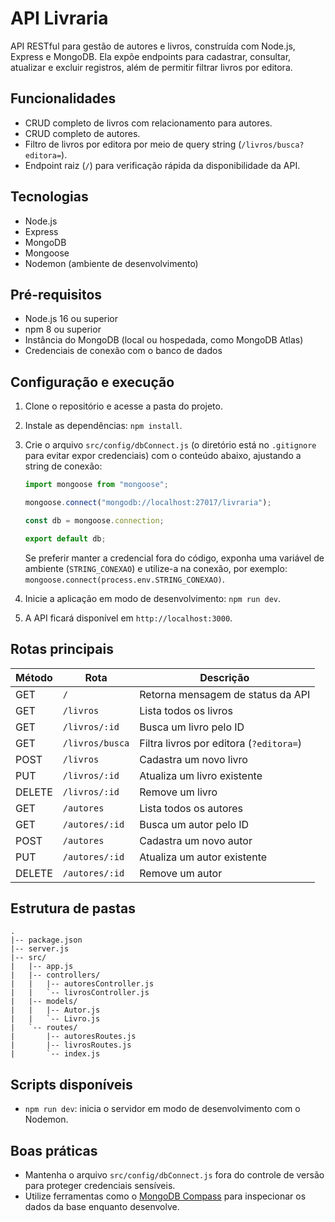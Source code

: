 ﻿# API Livraria

API RESTful para gestão de autores e livros, construída com Node.js, Express e MongoDB. Ela expõe endpoints para cadastrar, consultar, atualizar e excluir registros, além de permitir filtrar livros por editora.

## Funcionalidades

- CRUD completo de livros com relacionamento para autores.
- CRUD completo de autores.
- Filtro de livros por editora por meio de query string (`/livros/busca?editora=`).
- Endpoint raiz (`/`) para verificação rápida da disponibilidade da API.

## Tecnologias

- Node.js
- Express
- MongoDB
- Mongoose
- Nodemon (ambiente de desenvolvimento)

## Pré-requisitos

- Node.js 16 ou superior
- npm 8 ou superior
- Instância do MongoDB (local ou hospedada, como MongoDB Atlas)
- Credenciais de conexão com o banco de dados

## Configuração e execução

1. Clone o repositório e acesse a pasta do projeto.
2. Instale as dependências: `npm install`.
3. Crie o arquivo `src/config/dbConnect.js` (o diretório está no `.gitignore` para evitar expor credenciais) com o conteúdo abaixo, ajustando a string de conexão:

   ```javascript
   import mongoose from "mongoose";
   
   mongoose.connect("mongodb://localhost:27017/livraria");
   
   const db = mongoose.connection;
   
   export default db;
   ```
   Se preferir manter a credencial fora do código, exponha uma variável de ambiente (`STRING_CONEXAO`) e utilize-a na conexão, por exemplo: `mongoose.connect(process.env.STRING_CONEXAO)`.
4. Inicie a aplicação em modo de desenvolvimento: `npm run dev`.
5. A API ficará disponível em `http://localhost:3000`.

## Rotas principais

| Método | Rota               | Descrição                                 |
| ------ | ------------------ | ----------------------------------------- |
| GET    | `/`                | Retorna mensagem de status da API         |
| GET    | `/livros`          | Lista todos os livros                     |
| GET    | `/livros/:id`      | Busca um livro pelo ID                    |
| GET    | `/livros/busca`    | Filtra livros por editora (`?editora=`)   |
| POST   | `/livros`          | Cadastra um novo livro                    |
| PUT    | `/livros/:id`      | Atualiza um livro existente               |
| DELETE | `/livros/:id`      | Remove um livro                           |
| GET    | `/autores`         | Lista todos os autores                    |
| GET    | `/autores/:id`     | Busca um autor pelo ID                    |
| POST   | `/autores`         | Cadastra um novo autor                    |
| PUT    | `/autores/:id`     | Atualiza um autor existente               |
| DELETE | `/autores/:id`     | Remove um autor                           |

## Estrutura de pastas

```
.
|-- package.json
|-- server.js
|-- src/
|   |-- app.js
|   |-- controllers/
|   |   |-- autoresController.js
|   |   `-- livrosController.js
|   |-- models/
|   |   |-- Autor.js
|   |   `-- Livro.js
|   `-- routes/
|       |-- autoresRoutes.js
|       |-- livrosRoutes.js
|       `-- index.js
```

## Scripts disponíveis

- `npm run dev`: inicia o servidor em modo de desenvolvimento com o Nodemon.

## Boas práticas

- Mantenha o arquivo `src/config/dbConnect.js` fora do controle de versão para proteger credenciais sensíveis.
- Utilize ferramentas como o [MongoDB Compass](https://www.mongodb.com/products/compass) para inspecionar os dados da base enquanto desenvolve.
